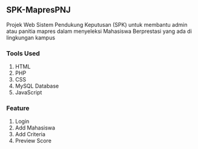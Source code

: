 ## SPK-MapresPNJ

Projek Web Sistem Pendukung Keputusan (SPK) untuk membantu admin atau panitia mapres dalam menyeleksi Mahasiswa Berprestasi yang ada di lingkungan kampus

### Tools Used

1. HTML
2. PHP
3. CSS
4. MySQL Database
5. JavaScript

### Feature

1. Login
2. Add Mahasiswa
3. Add Criteria
4. Preview Score
